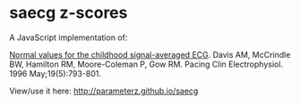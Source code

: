 saecg z-scores
==============

A JavaScript implementation of:
<p>
			<span class="cite-title"><a href="http://www.ncbi.nlm.nih.gov/pubmed/8734746">Normal values for the childhood signal-averaged ECG</a>.</span class="cite-title">
			<span class="cite-authors">Davis AM, McCrindle BW, Hamilton RM, Moore-Coleman P, Gow RM.</span class="cite-authors">
			<span class="cite-journal">Pacing Clin Electrophysiol. 1996 May;19(5):793-801.</span class="cite-journal">
</p>

View/use it here:
http://parameterz.github.io/saecg
